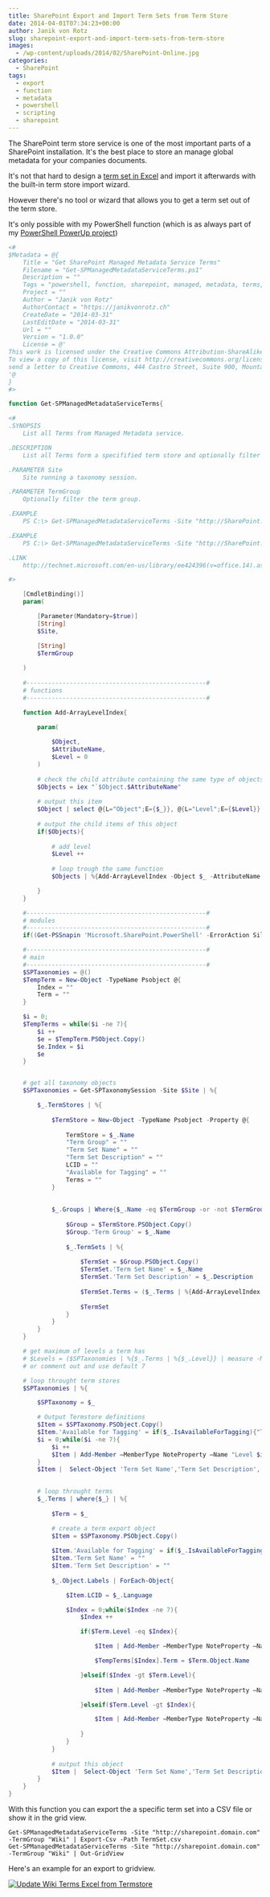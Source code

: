 ```yaml
---
title: SharePoint Export and Import Term Sets from Term Store
date: 2014-04-01T07:34:23+00:00
author: Janik von Rotz
slug: sharepoint-export-and-import-term-sets-from-term-store
images:
  - /wp-content/uploads/2014/02/SharePoint-Online.jpg
categories:
  - SharePoint
tags:
  - export
  - function
  - metadata
  - powershell
  - scripting
  - sharepoint
---
```

The SharePoint term store service is one of the most important parts of a SharePoint installation. It's the best place to store an manage global metadata for your companies documents.

It's not that hard to design a [term set in Excel](http://technet.microsoft.com/en-us/library/ee424396(v=office.14).aspx) and import it afterwards with the built-in term store import wizard. 

However there's no tool or wizard that allows you to get a term set out of the term store. 

It's only possible with my PowerShell function (which is as always part of my [PowerShell PowerUp project](http://janikvonrotz.github.io/PowerShell-PowerUp/))
<!--more-->
```powershell
<#
$Metadata = @{
	Title = "Get SharePoint Managed Metadata Service Terms"
	Filename = "Get-SPManagedMetadataServiceTerms.ps1"
	Description = ""
	Tags = "powershell, function, sharepoint, managed, metadata, terms, export"
	Project = ""
	Author = "Janik von Rotz"
	AuthorContact = "https://janikvonrotz.ch"
	CreateDate = "2014-03-31"
	LastEditDate = "2014-03-31"
	Url = ""
	Version = "1.0.0"
	License = @'
This work is licensed under the Creative Commons Attribution-ShareAlike 3.0 Switzerland License.
To view a copy of this license, visit http://creativecommons.org/licenses/by-sa/3.0/ch/ or 
send a letter to Creative Commons, 444 Castro Street, Suite 900, Mountain View, California, 94041, USA.
'@
}
#>

function Get-SPManagedMetadataServiceTerms{

<#
.SYNOPSIS
    List all Terms from Managed Metadata service.

.DESCRIPTION
	List all Terms form a specifified term store and optionally filter them by term group.

.PARAMETER Site
	Site running a taxonomy session.

.PARAMETER TermGroup
	Optionally filter the term group.

.EXAMPLE
	PS C:\> Get-SPManagedMetadataServiceTerms -Site "http://SharePoint.domain.com"

.EXAMPLE
	PS C:\> Get-SPManagedMetadataServiceTerms -Site "http://SharePoint.domain.com" -TermGroup "Wiki"

.LINK
    http://technet.microsoft.com/en-us/library/ee424396(v=office.14).aspx

#>

    [CmdletBinding()]
    param(

		[Parameter(Mandatory=$true)]
		[String]
		$Site,

		[String]
		$TermGroup
        
	)
    
    #--------------------------------------------------#
    # functions
    #--------------------------------------------------#

    function Add-ArrayLevelIndex{

        param(
    
            $Object,        
            $AttributeName,        
            $Level = 0
        )
    
        # check the child attribute containing the same type of objects
        $Objects = iex "`$Object.$AttributeName"
    
        # output this item
        $Object | select @{L="Object";E={$_}}, @{L="Level";E={$Level}}
    
        # output the child items of this object
        if($Objects){
    
            # add level
            $Level ++
        
            # loop trough the same function
            $Objects | %{Add-ArrayLevelIndex -Object $_ -AttributeName $AttributeName -Level $Level}

        }
    }

    #--------------------------------------------------#
    # modules
    #--------------------------------------------------# 
    if((Get-PSSnapin 'Microsoft.SharePoint.PowerShell' -ErrorAction SilentlyContinue) -eq $null){Add-PSSnapin 'Microsoft.SharePoint.PowerShell'}

    #--------------------------------------------------#
    # main
    #--------------------------------------------------#
    $SPTaxonomies = @()
    $TempTerm = New-Object -TypeName Psobject @{    
        Index = ""
        Term = ""
    }

    $i = 0;
    $TempTerms = while($i -ne 7){
        $i ++
        $e = $TempTerm.PSObject.Copy()
        $e.Index = $i
        $e
    }


    # get all taxonomy objects
    $SPTaxonomies = Get-SPTaxonomySession -Site $Site | %{

        $_.TermStores | %{
    
            $TermStore = New-Object -TypeName Psobject -Property @{
        
                TermStore = $_.Name
                "Term Group" = ""
                "Term Set Name" = ""
                "Term Set Description" = ""   
                LCID = ""             
                "Available for Tagging" = ""                
                Terms = ""      
            }        
        
        
            $_.Groups | Where{$_.Name -eq $TermGroup -or -not $TermGroup} | ForEach-Object{
            
                $Group = $TermStore.PSObject.Copy()
                $Group.'Term Group' = $_.Name                       
        
                $_.TermSets | %{
            
                    $TermSet = $Group.PSObject.Copy()
                    $TermSet.'Term Set Name' = $_.Name
                    $TermSet.'Term Set Description' = $_.Description
                                    
                    $TermSet.Terms = ($_.Terms | %{Add-ArrayLevelIndex -Object $_ -AttributeName "Terms" -Level 1})
            
                    $TermSet                  
                }        
            }        
        }
    }

    # get maximum of levels a term has
    # $Levels = ($SPTaxonomies | %{$_.Terms | %{$_.Level}} | measure -Maximum).Maximum + 1
    # or comment out and use default 7

    # loop throught term stores       
    $SPTaxonomies | %{

        $SPTaxonomy = $_

        # Output Termstore definitions
        $Item = $SPTaxonomy.PSObject.Copy()  
        $Item.'Available for Tagging' = if($_.IsAvailableForTagging){"TRUE"}else{"FALSE"}        
        $i = 0;while($i -ne 7){
            $i ++
            $Item | Add-Member –MemberType NoteProperty –Name "Level $i Term" –Value ""
        }
        $Item |  Select-Object 'Term Set Name','Term Set Description', LCID, 'Available for Tagging', 'Term Description', 'Level*'

    
        # loop throught terms
        $_.Terms | where{$_} | %{
                
            $Term = $_

            # create a term export object
            $Item = $SPTaxonomy.PSObject.Copy()   
             
            $Item.'Available for Tagging' = if($_.IsAvailableForTagging){"TRUE"}else{"FALSE"}
            $Item.'Term Set Name' = ""
            $Item.'Term Set Description' = ""
            
            $_.Object.Labels | ForEach-Object{

                $Item.LCID = $_.Language

                $Index = 0;while($Index -ne 7){
                    $Index ++

                    if($Term.Level -eq $Index){                        

                        $Item | Add-Member –MemberType NoteProperty –Name "Level $Index Term" –Value $Term.Object.Name

                        $TempTerms[$Index].Term = $Term.Object.Name

                    }elseif($Index -gt $Term.Level){
                            
                        $Item | Add-Member –MemberType NoteProperty –Name "Level $Index Term" –Value $Value

                    }elseif($Term.Level -gt $Index){

                        $Item | Add-Member –MemberType NoteProperty –Name "Level $Index Term" –Value $TempTerms[$Index].Term
                        
                    }                                   
                }  
            }   
        
            # output this object
            $Item |  Select-Object 'Term Set Name','Term Set Description', LCID, 'Available for Tagging', 'Term Description', 'Level*'
        }                
    }
}
```

With this function you can export the a specific term set into a CSV file or show it in the grid view.

	Get-SPManagedMetadataServiceTerms -Site "http://sharepoint.domain.com" -TermGroup "Wiki" | Export-Csv -Path TermSet.csv
	Get-SPManagedMetadataServiceTerms -Site "http://sharepoint.domain.com" -TermGroup "Wiki" | Out-GridView

Here's an example for an export to gridview.

[![Update Wiki Terms Excel from Termstore](/wp-content/uploads/2014/04/Update-Wiki-Terms-Excel-from-Termstore.gif)](https://janikvonrotz.ch/2014/04/01/sharepoint-export-and-import-term-sets-from-term-store/update-wiki-terms-excel-from-termstore/)